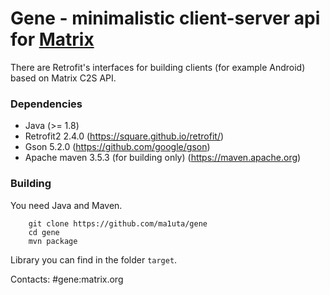 # Gene - minimalistic client-server api for [Matrix](https://matrix.org)

There are Retrofit's interfaces for building clients (for example Android) based on Matrix C2S API.

### Dependencies
  * Java (>= 1.8)
  * Retrofit2 2.4.0 (https://square.github.io/retrofit/)
  * Gson 5.2.0 (https://github.com/google/gson)
  * Apache maven 3.5.3 (for building only) (https://maven.apache.org)

### Building

You need Java and Maven.
```$bash
    git clone https://github.com/ma1uta/gene
    cd gene
    mvn package
```

Library you can find in the folder `target`.

Contacts: #gene:matrix.org
